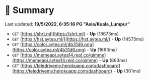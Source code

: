 # 📖 Summary
Last updated: **19/5/2022, 6:35:16 PG "Asia/Kuala_Lumpur"**

- `GET` [https://shrt.ml](https://shrt.ml) - **Up** (18673ms)
- `GET` [https://hst.aytea.ml/](https://hst.aytea.ml/) - **Up** (14573ms)
- `GET` [https://color.aytea.ml/4b31d6.png](https://color.aytea.ml/4b31d6.png) - **Up** (1660ms)
- `GET` [https://memeapi.aytea14.repl.co/gimme](https://memeapi.aytea14.repl.co/gimme) - **Up** (863ms)
- `GET` [https://teledrivemy.herokuapp.com/dashboard](https://teledrivemy.herokuapp.com/dashboard) - **Up** (301ms)
